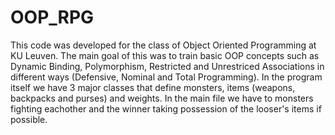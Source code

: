 # OOP_RPG
This code was developed for the class of Object Oriented Programming at KU Leuven. The main goal of this was to train basic OOP concepts such as Dynamic Binding, Polymorphism, Restricted and Unrestriced Associations in different ways (Defensive, Nominal and Total Programming). In the program itself we have 3 major classes that define monsters, items (weapons, backpacks and purses) and weights. In the main file we have to monsters fighting eachother and the winner taking possession of the looser's items if possible.
